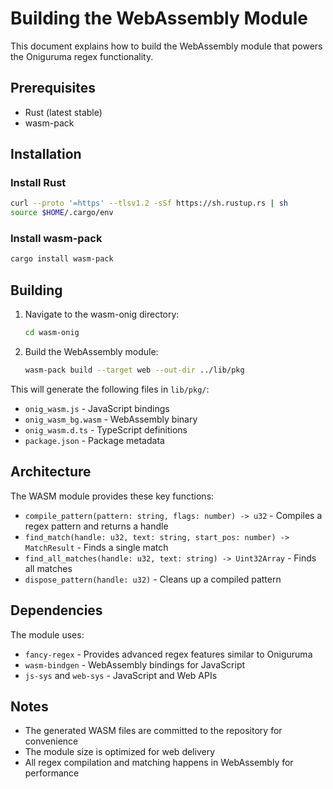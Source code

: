# Building the WebAssembly Module

This document explains how to build the WebAssembly module that powers the Oniguruma regex functionality.

## Prerequisites

- Rust (latest stable)
- wasm-pack

## Installation

### Install Rust

```bash
curl --proto '=https' --tlsv1.2 -sSf https://sh.rustup.rs | sh
source $HOME/.cargo/env
```

### Install wasm-pack

```bash
cargo install wasm-pack
```

## Building

1. Navigate to the wasm-onig directory:
   ```bash
   cd wasm-onig
   ```

2. Build the WebAssembly module:
   ```bash
   wasm-pack build --target web --out-dir ../lib/pkg
   ```

This will generate the following files in `lib/pkg/`:
- `onig_wasm.js` - JavaScript bindings
- `onig_wasm_bg.wasm` - WebAssembly binary
- `onig_wasm.d.ts` - TypeScript definitions
- `package.json` - Package metadata

## Architecture

The WASM module provides these key functions:

- `compile_pattern(pattern: string, flags: number) -> u32` - Compiles a regex pattern and returns a handle
- `find_match(handle: u32, text: string, start_pos: number) -> MatchResult` - Finds a single match
- `find_all_matches(handle: u32, text: string) -> Uint32Array` - Finds all matches
- `dispose_pattern(handle: u32)` - Cleans up a compiled pattern

## Dependencies

The module uses:
- `fancy-regex` - Provides advanced regex features similar to Oniguruma
- `wasm-bindgen` - WebAssembly bindings for JavaScript
- `js-sys` and `web-sys` - JavaScript and Web APIs

## Notes

- The generated WASM files are committed to the repository for convenience
- The module size is optimized for web delivery
- All regex compilation and matching happens in WebAssembly for performance